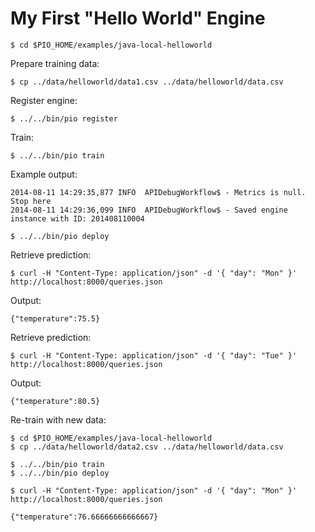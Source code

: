 # My First "Hello World" Engine

```
$ cd $PIO_HOME/examples/java-local-helloworld
```

Prepare training data:
```
$ cp ../data/helloworld/data1.csv ../data/helloworld/data.csv
```

Register engine:

```
$ ../../bin/pio register

```

Train:

```
$ ../../bin/pio train
```

Example output:

```
2014-08-11 14:29:35,877 INFO  APIDebugWorkflow$ - Metrics is null. Stop here
2014-08-11 14:29:36,099 INFO  APIDebugWorkflow$ - Saved engine instance with ID: 201408110004
```

```
$ ../../bin/pio deploy
```

Retrieve prediction:

```
$ curl -H "Content-Type: application/json" -d '{ "day": "Mon" }' http://localhost:8000/queries.json
```

Output:

```
{"temperature":75.5}
```

Retrieve prediction:

```
$ curl -H "Content-Type: application/json" -d '{ "day": "Tue" }' http://localhost:8000/queries.json
```

Output:
```
{"temperature":80.5}
```


Re-train with new data:

```
$ cd $PIO_HOME/examples/java-local-helloworld
$ cp ../data/helloworld/data2.csv ../data/helloworld/data.csv
```

```
$ ../../bin/pio train
$ ../../bin/pio deploy
```

````
$ curl -H "Content-Type: application/json" -d '{ "day": "Mon" }' http://localhost:8000/queries.json

{"temperature":76.66666666666667}
````

